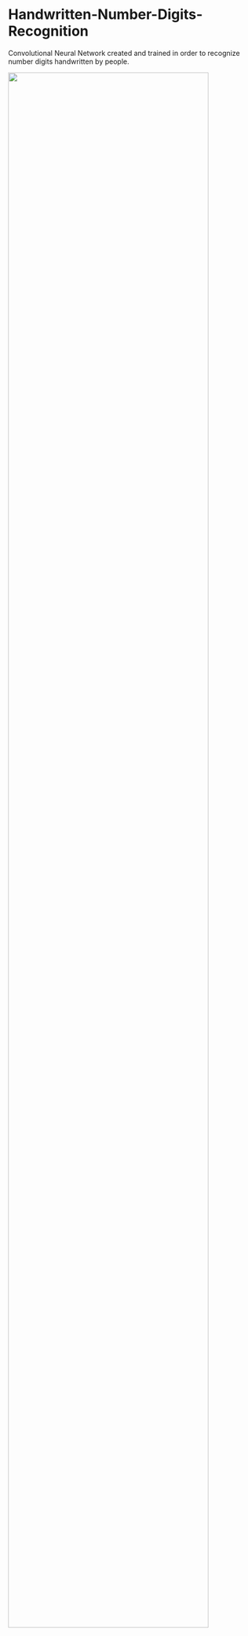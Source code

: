 # Handwritten-Number-Digits-Recognition
Convolutional Neural Network created and trained in order to recognize number digits handwritten by people.

<img src="https://user-images.githubusercontent.com/40379856/45923579-11a67800-be9f-11e8-90e1-3083f66f4ab5.gif" width="90%"></img>  
